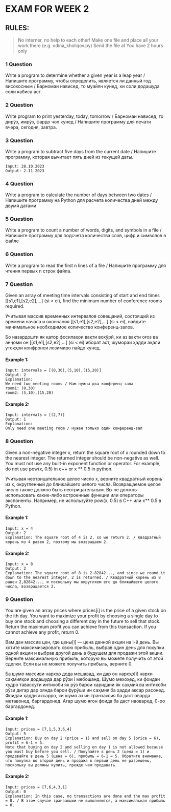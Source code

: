 # EXAM FOR WEEK 2
## RULES:
> No interner, no help to each other!
> Make one file and place all your work there (e.g. odina_kholiqov.py)
> Send the file at 
> You have 2 hours only

### 1 Question
Write a program to determine whether a given year is a leap year / Напишите программу, чтобы определить, является ли данный год високосным / Барномаи нависед, то муайян кунед, ки соли додашуда соли кабиса аст.

### 2 Question
Write program to print yesterday, today, tomorrow / Барномаи нависед, то дирӯз, имрӯз, фардо чоп кунед / Напишите программу для печати вчера, сегодня, завтра.

### 3 Question
Write a program to subtract five days from the current date / Напишите программу, которая вычитает пять дней из текущей даты.
```
Input: 28.10.2023
Output: 2.11.2023
```

### 4 Question
Write a program to calculate the number of days between two dates / Напишите программу на Python для расчета количества дней между двумя датами

### 5 Question
Write a program to count a number of words, digits, and symbols in a file / Напишите программу для подсчета количества слов, цифр и символов в файле

### 6 Question
Write a program to read the first n lines of a file / Напишите программу для чтения первых n строк файла.

### 7 Question
Given an array of meeting time intervals consisting of start and end times [[s1,e1],[s2,e2],...] (si < ei), find the minimum number of conference rooms required.

Учитывая массив временных интервалов совещаний, состоящий из времени начала и окончания [[s1,e1],[s2,e2],...] (si < ei), найдите минимальное необходимое количество конференц-залов.

Бо назардошти як қатор фосилаҳои вақти вохӯрӣ, ки аз вақти оғоз ва анҷоми он [[s1,e1],[s2,e2],...] (si < ei) иборат аст, шумораи ҳадди ақали утоқҳои конфронси лозимиро пайдо кунед.

#### Example 1:
    Input: intervals = [(0,30),(5,10),(15,20)]
    Output: 2
    Explanation:
    We need two meeting rooms / Нам нужны два конференц-зала
    room1: (0,30)
    room2: (5,10),(15,20)

#### Example 2:
    Input: intervals = [(2,7)]
    Output: 1
    Explanation:
    Only need one meeting room / Нужен только один конференц-зал


### 8 Question
Given a non-negative integer x, return the square root of x rounded down to the nearest integer. The returned integer should be non-negative as well. You must not use any built-in exponent function or operator. For example, do not use pow(x, 0.5) in c++ or x ** 0.5 in python.

Учитывая неотрицательное целое число x, верните квадратный корень из x, округленный до ближайшего целого числа. Возвращаемое целое число также должно быть неотрицательным. Вы не должны использовать какие-либо встроенные функции или операторы экспоненты. Например, не используйте pow(x, 0.5) в C++ или x** 0.5 в Python.
 

#### Example 1:
    Input: x = 4
    Output: 2
    Explanation: The square root of 4 is 2, so we return 2. / Квадратный корень из 4 равен 2, поэтому мы возвращаем 2.

#### Example 2:
    Input: x = 8
    Output: 2
    Explanation: The square root of 8 is 2.82842..., and since we round it down to the nearest integer, 2 is returned. / Квадратный корень из 8 равен 2,82842..., и поскольку мы округляем его до ближайшего целого числа, возвращается 2.

### 9 Question
You are given an array prices where prices[i] is the price of a given stock on the ith day. You want to maximize your profit by choosing a single day to buy one stock and choosing a different day in the future to sell that stock. Return the maximum profit you can achieve from this transaction. If you cannot achieve any profit, return 0. 

Вам дан массив цен, где цены[i] — цена данной акции на i-й день. Вы хотите максимизировать свою прибыль, выбрав один день для покупки одной акции и выбрав другой день в будущем для продажи этой акции. Верните максимальную прибыль, которую вы можете получить от этой сделки. Если вы не можете получить прибыль, верните 0.

Ба шумо массиви нархҳо дода мешавад, ки дар он нархҳо[i] нархи саҳмияҳои додашуда дар рӯзи i мебошанд. Шумо мехоҳед, ки фоидаи худро тавассути интихоби як рӯз барои харидани як саҳмия ва интихоби рӯзи дигар дар оянда барои фурӯши ин саҳмия ба ҳадди аксар расонед. Фоидаи ҳадди аксарро, ки шумо аз ин транзаксия ба даст оварда метавонед, баргардонед. Агар шумо ягон фоида ба даст наоваред, 0-ро баргардонед.

#### Example 1:
    Input: prices = [7,1,5,3,6,4]
    Output: 5
    Explanation: Buy on day 2 (price = 1) and sell on day 5 (price = 6), profit = 6-1 = 5.
    Note that buying on day 2 and selling on day 1 is not allowed because you must buy before you sell. / Покупайте в день 2 (цена = 1) и продавайте в день 5 (цена = 6), прибыль = 6-1 = 5. Обратите внимание, что покупка во второй день и продажа в первый день не разрешены, поскольку вы должны купить, прежде чем продавать.

#### Example 2:
    Input: prices = [7,6,4,3,1]
    Output: 0
    Explanation: In this case, no transactions are done and the max profit = 0. / В этом случае транзакции не выполняются, а максимальная прибыль = 0.

